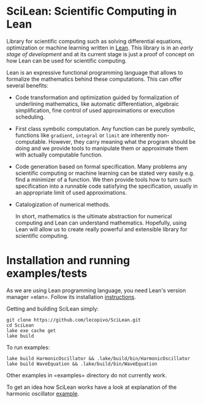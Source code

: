 # SciLean: Scientific Computing in Lean

  Library for scientific computing such as solving differential equations, optimization or machine learning written in [Lean](http://leanprover.github.io/). This library is in an *early stage of development* and at its current stage is just a proof of concept on how Lean can be used for scientific computing.

Lean is an expressive functional programming language that allows to formalize the mathematics behind these computations. This can offer several benefits:

- Code transformation and optimization guided by formalization of underlining mathematics, like automatic differentiation, algebraic simplification, fine control of used approximations or execution scheduling.
- First class symbolic computation. Any function can be purely symbolic, functions like `gradient`, `integral` or `limit` are inherently non-computable. However, they carry meaning what the program should be doing and we provide tools to manipulate them or approximate them with actually computable function.
- Code generation based on formal specification. Many problems any scientific computing or machine learning can be stated very easily e.g. find a minimizer of a function. We then provide tools how to turn such specification into a runnable code satisfying the specification, usually in an appropriate limit of used approximations.
- Catalogization of numerical methods.

  In short, mathematics is the ultimate abstraction for numerical computing and Lean can understand mathematics. Hopefully, using Lean will allow us to create really powerful and extensible library for scientific computing.

  
# Installation and running examples/tests

As we are using Lean programming language, you need Lean's version manager =elan=. Follow its installation [instructions](https://github.com/leanprover/elan#installation).

Getting and building SciLean simply:
```
git clone https://github.com/lecopivo/SciLean.git
cd SciLean
lake exe cache get
lake build
```

To run examples:
```
lake build HarmonicOscillator && .lake/build/bin/HarmonicOscillator
lake build WaveEquation && .lake/build/bin/WaveEquation 
```
Other examples in =examples= directory do not currently work.


To get an idea how SciLean works have a look at explanation of the harmonic oscillator [example](https://lecopivo.github.io/scientific-computing-lean/Examples/Harmonic-Oscillator/#Scientific-Computing-in-Lean--Examples--Harmonic-Oscillator).
